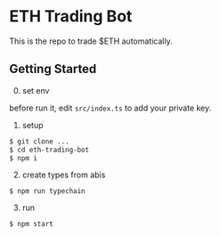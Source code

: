# ETH Trading Bot

This is the repo to trade $ETH automatically.

## Getting Started

0. set env

before run it, edit `src/index.ts` to add your private key.

1. setup

```bash
$ git clone ...
$ cd eth-trading-bot
$ npm i
```

2. create types from abis

```
$ npm run typechain
```

3. run

```
$ npm start
```
